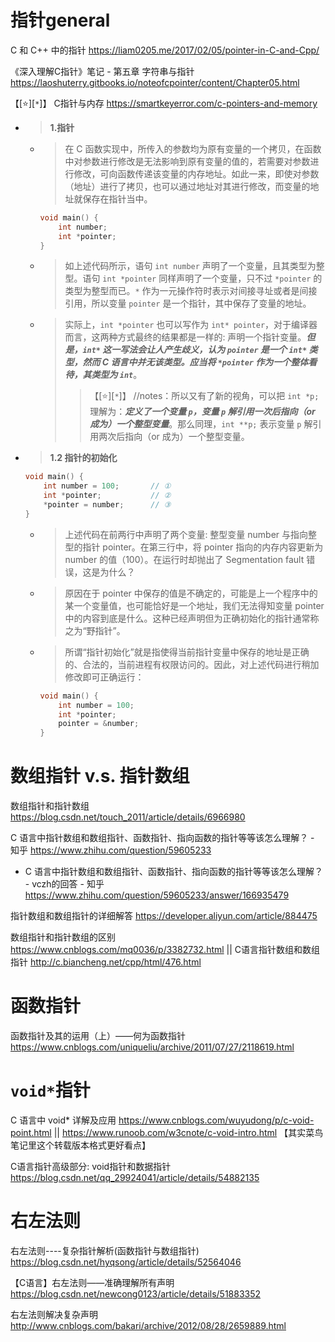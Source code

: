
# 指针general

C 和 C++ 中的指针 https://liam0205.me/2017/02/05/pointer-in-C-and-Cpp/

《深入理解C指针》笔记 - 第五章 字符串与指针 https://laoshuterry.gitbooks.io/noteofcpointer/content/Chapter05.html

【[:star:][`*`]】 C指针与内存 https://smartkeyerror.com/c-pointers-and-memory
- > **1.指针**
  * > 在 C 函数实现中，所传入的参数均为原有变量的一个拷贝，在函数中对参数进行修改是无法影响到原有变量的值的，若需要对参数进行修改，可向函数传递该变量的内存地址。如此一来，即使对参数（地址）进行了拷贝，也可以通过地址对其进行修改，而变量的地址就保存在指针当中。
    ```c
    void main() {
        int number;
        int *pointer;
    }
    ```
  * > 如上述代码所示，语句 `int number` 声明了一个变量，且其类型为整型。语句 `int *pointer` 同样声明了一个变量，只不过 `*pointer` 的类型为整型而已。`*` 作为一元操作符时表示对间接寻址或者是间接引用，所以变量 `pointer` 是一个指针，其中保存了变量的地址。
  * > 实际上，`int *pointer` 也可以写作为 `int* pointer`，对于编译器而言，这两种方式最终的结果都是一样的: 声明一个指针变量。***但是，`int*` 这一写法会让人产生歧义，认为 `pointer` 是一个 `int*` 类型，然而 C 语言中并无该类型。应当将 `*pointer` 作为一个整体看待，其类型为 `int`***。
    >> 【[:star:][`*`]】 //notes：所以又有了新的视角，可以把 `int *p;` 理解为：***定义了一个变量 `p`，变量 `p` 解引用一次后指向（or 成为）一个整型变量***。那么同理，`int **p;` 表示变量 `p` 解引用两次后指向（or 成为）一个整型变量。
- > **1.2 指针的初始化**
    ```c
    void main() {
        int number = 100;       // ①
        int *pointer;           // ②
        *pointer = number;      // ③
    }
    ```
  * > 上述代码在前两行中声明了两个变量: 整型变量 number 与指向整型的指针 pointer。在第三行中，将 pointer 指向的内存内容更新为 number 的值（100）。在运行时却抛出了 Segmentation fault 错误，这是为什么？
  * > 原因在于 pointer 中保存的值是不确定的，可能是上一个程序中的某一个变量值，也可能恰好是一个地址，我们无法得知变量 pointer 中的内容到底是什么。这种已经声明但为正确初始化的指针通常称之为“野指针”。
  * > 所谓“指针初始化”就是指使得当前指针变量中保存的地址是正确的、合法的，当前进程有权限访问的。因此，对上述代码进行稍加修改即可正确运行：
    ```c
    void main() {
        int number = 100;
        int *pointer;
        pointer = &number;
    }
    ```

# 数组指针 v.s. 指针数组

数组指针和指针数组 https://blog.csdn.net/touch_2011/article/details/6966980

C 语言中指针数组和数组指针、函数指针、指向函数的指针等等该怎么理解？ - 知乎 https://www.zhihu.com/question/59605233
- C 语言中指针数组和数组指针、函数指针、指向函数的指针等等该怎么理解？ - vczh的回答 - 知乎 https://www.zhihu.com/question/59605233/answer/166935479

指针数组和数组指针的详细解答 https://developer.aliyun.com/article/884475

数组指针和指针数组的区别 https://www.cnblogs.com/mq0036/p/3382732.html || C语言指针数组和数组指针 http://c.biancheng.net/cpp/html/476.html

# 函数指针

函数指针及其的运用（上）——何为函数指针 https://www.cnblogs.com/uniqueliu/archive/2011/07/27/2118619.html

# `void*`指针

C 语言中 void* 详解及应用 https://www.cnblogs.com/wuyudong/p/c-void-point.html || https://www.runoob.com/w3cnote/c-void-intro.html 【其实菜鸟笔记里这个转载版本格式更好看点】

C语言指针高级部分: void指针和数据指针 https://blog.csdn.net/qq_29924041/article/details/54882135

# 右左法则

右左法则----复杂指针解析(函数指针与数组指针) https://blog.csdn.net/hyqsong/article/details/52564046

【C语言】右左法则——准确理解所有声明 https://blog.csdn.net/newcong0123/article/details/51883352

右左法则解决复杂声明 http://www.cnblogs.com/bakari/archive/2012/08/28/2659889.html
